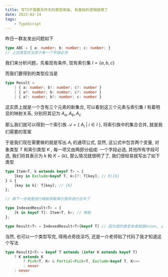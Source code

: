 ```yaml
---
title: 写TS不需要吊炸天的类型体操, 有基础的逻辑就够了
date: 2023-02-14
tags:
    - TypeScript
---
```


昨日一群友发出问题如下

```ts
type ABC = { a: number; b: number; c: number; }
// 上述类型应当至少有一个字段必须
```
我们来分析问题，先看现有条件, 现有索引集 $I = \{ a, b, c \}$

而我们要得到的类型应当是
```ts
type Result = 
    | { a: number; b?: number; c?: number }
    | { a?: number; b: number; c?: number }
    | { a?: number; b?: number; c: number }
```
这实质上就是一个含有三个元素的新集合, 可以看到这三个元素与索引集 $I$ 有着明显的映射关系, 分别将其记为 $A_a, A_b, A_c$

那么我们就可以得到一个索引族 $\mathscr{A}=\{~A_i~|~i\in I~\}$, 将索引族中的集合合并, 就是我们需要的答案

于是我们现在需要做的就是写出 $A_i$ 的通项公式, 显然, 这公式中包含两个变量, 对象类型 $T$ 和索引类型 $K$ , 每一项又由两部分组成: 一个字段必选, 其他所有字段可选, 我们将其表示为 $k$ 和 $K-\{k\}$, 那么情况就很明了了, 我们很轻易就写出了如下类型

```ts
type Item<T, k extends keyof T> = {
    [key in Exclude<keyof T, k>]?: T[key]; // K\{k}
} & {
    [key in k]: T[key]; // {k}
};

// 再下一步就是进行映射获取索引族并进行合并了

type IndexedResult<T> = {
    [k in keyof T]: Item<T, k>; // 映射
};

type Result<T> = IndexedResult<T>[keyof T] // 因为值的类型本身就是Union, 此处直接就合并了
```

当然, 也可以一个类型写完, 得用点奇技淫巧, 还是一介老师贴了代码了我才知道这个写法

```ts
type Result2<T> = keyof T extends (infer K extends keyof T)
    ? K extends K
        ? Pick<T, K> & Partial<Pick<T, Exclude<keyof T, K>>>
        : never
    : never
```